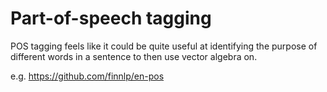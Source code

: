 # Part-of-speech tagging

POS tagging feels like it could be quite useful at identifying the purpose of different words in a sentence to then use vector algebra on.

e.g. https://github.com/finnlp/en-pos

